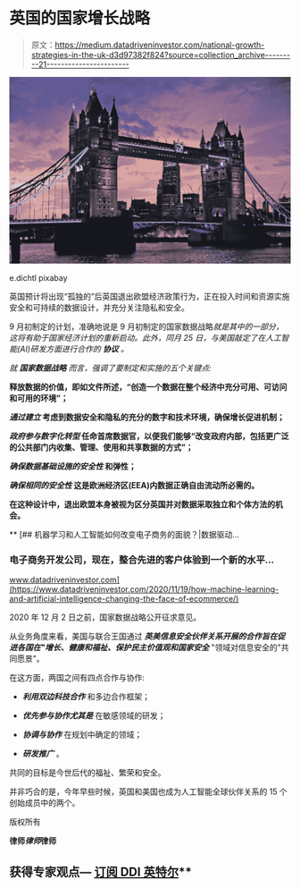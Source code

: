 # 英国的国家增长战略

> 原文：<https://medium.datadriveninvestor.com/national-growth-strategies-in-the-uk-d3d97382f824?source=collection_archive---------21----------------------->

![](img/ef1d7786e01cb41f61bea9fd823632f7.png)

e.dichtl pixabay

英国预计将出现“孤独的”后英国退出欧盟经济政策行为，正在投入时间和资源实施安全和可持续的数据设计，并充分关注隐私和安全。

9 月初制定的计划，准确地说是 9 月初制定的国家数据战略*就是其中的一部分，这将有助于国家经济计划的重新启动。此外，同月 25 日，与美国敲定了在人工智能(AI)研发方面进行合作的 ***协议*** 。*

*就 ***国家数据战略*** 而言，强调了要制定和实施的五个关键点:*

**释放数据的价值，即如文件所述，“创造一个数据在整个经济中充分可用、可访问和可用的环境”；**

*****通过建立*** 考虑到数据安全和隐私的充分的数字和技术环境，确保增长促进机制；**

*****政府参与数字化转型*** 任命首席数据官，以便我们能够“改变政府内部，包括更广泛的公共部门内收集、管理、使用和共享数据的方式”；**

*****确保数据基础设施的安全性*** 和弹性；**

*****确保相同的安全性*** 这是欧洲经济区(EEA)内数据正确自由流动所必需的。**

**在这种设计中，退出欧盟本身被视为区分英国并对数据采取独立和个体方法的机会。**

**[](https://www.datadriveninvestor.com/2020/11/19/how-machine-learning-and-artificial-intelligence-changing-the-face-of-ecommerce/) [## 机器学习和人工智能如何改变电子商务的面貌？|数据驱动…

### 电子商务开发公司，现在，整合先进的客户体验到一个新的水平…

www.datadriveninvestor.com](https://www.datadriveninvestor.com/2020/11/19/how-machine-learning-and-artificial-intelligence-changing-the-face-of-ecommerce/) 

2020 年 12 月 2 日之前，国家数据战略公开征求意见。

从业务角度来看，美国与联合王国通过 ***英美信息安全伙伴关系开展的合作旨在促进各国在"增长、健康和福祉、保护民主价值观和国家安全*** "领域对信息安全的"共同愿景"。

在这方面，两国之间有四点合作与协作:

- ***利用双边科技合作*** 和多边合作框架；

- ***优先参与协作尤其是*** 在敏感领域的研发；

- ***协调与协作*** 在规划中确定的领域；

- ***研发推广*** 。

共同的目标是今世后代的福祉、繁荣和安全。

并非巧合的是，今年早些时候，英国和美国也成为人工智能全球伙伴关系的 15 个创始成员中的两个。

版权所有

**律师*律师*律师**

## 获得专家观点— [订阅 DDI 英特尔](https://datadriveninvestor.com/ddi-intel)**